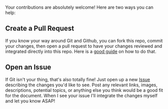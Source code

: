 Your contributions are absolutely welcome! Here are two ways you can help:

## Create a Pull Request
If you know your way around Git and Github, you can fork this repo, commit your changes, then open a pull request to have your changes reviewed and integrated directly into this repo. Here is a [good guide](https://help.github.com/en/articles/creating-a-pull-request-from-a-fork) on how to do that.

## Open an Issue
If Git isn't your thing, that's also totally fine! Just open up a new [Issue](https://github.com/jasonwebb/morphogenesis-resources/issues) describing the changes you'd like to see. Post any relevant links, images, descriptions, potential topics, or anything else you think would be a good fit for the document. When I see your issue I'll integrate the changes myself and let you know ASAP!